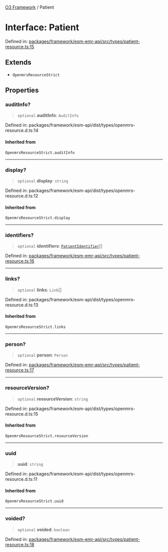 [O3 Framework](../API.md) / Patient

# Interface: Patient

Defined in: [packages/framework/esm-emr-api/src/types/patient-resource.ts:15](https://github.com/its-kios09/openmrs-esm-core/blob/main/packages/framework/esm-emr-api/src/types/patient-resource.ts#L15)

## Extends

- `OpenmrsResourceStrict`

## Properties

### auditInfo?

> `optional` **auditInfo**: `AuditInfo`

Defined in: packages/framework/esm-api/dist/types/openmrs-resource.d.ts:14

#### Inherited from

`OpenmrsResourceStrict.auditInfo`

***

### display?

> `optional` **display**: `string`

Defined in: packages/framework/esm-api/dist/types/openmrs-resource.d.ts:12

#### Inherited from

`OpenmrsResourceStrict.display`

***

### identifiers?

> `optional` **identifiers**: [`PatientIdentifier`](PatientIdentifier.md)[]

Defined in: [packages/framework/esm-emr-api/src/types/patient-resource.ts:16](https://github.com/its-kios09/openmrs-esm-core/blob/main/packages/framework/esm-emr-api/src/types/patient-resource.ts#L16)

***

### links?

> `optional` **links**: `Link`[]

Defined in: packages/framework/esm-api/dist/types/openmrs-resource.d.ts:13

#### Inherited from

`OpenmrsResourceStrict.links`

***

### person?

> `optional` **person**: `Person`

Defined in: [packages/framework/esm-emr-api/src/types/patient-resource.ts:17](https://github.com/its-kios09/openmrs-esm-core/blob/main/packages/framework/esm-emr-api/src/types/patient-resource.ts#L17)

***

### resourceVersion?

> `optional` **resourceVersion**: `string`

Defined in: packages/framework/esm-api/dist/types/openmrs-resource.d.ts:15

#### Inherited from

`OpenmrsResourceStrict.resourceVersion`

***

### uuid

> **uuid**: `string`

Defined in: packages/framework/esm-api/dist/types/openmrs-resource.d.ts:11

#### Inherited from

`OpenmrsResourceStrict.uuid`

***

### voided?

> `optional` **voided**: `boolean`

Defined in: [packages/framework/esm-emr-api/src/types/patient-resource.ts:18](https://github.com/its-kios09/openmrs-esm-core/blob/main/packages/framework/esm-emr-api/src/types/patient-resource.ts#L18)
